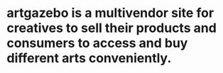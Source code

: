 # artgazebo is a multivendor site for creatives to sell their products and consumers to access and buy different arts conveniently.
